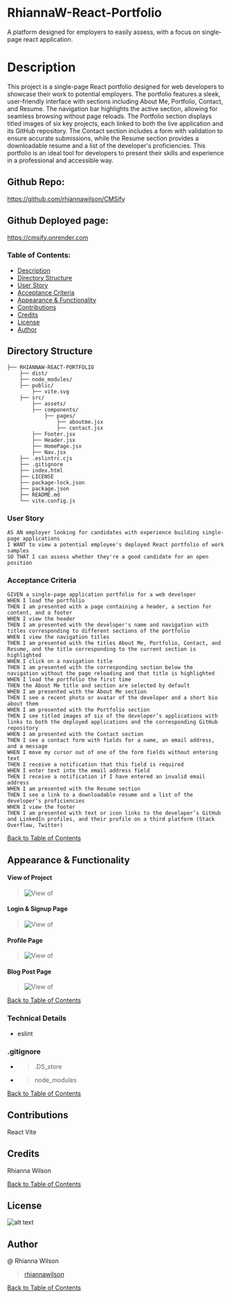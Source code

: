 # RhiannaW-React-Portfolio
A platform designed for employers to easily assess, with a focus on single-page react application.

# Description 
This project is a single-page React portfolio designed for web developers to showcase their work to potential employers. The portfolio features a sleek, user-friendly interface with sections including About Me, Portfolio, Contact, and Resume. The navigation bar highlights the active section, allowing for seamless browsing without page reloads. The Portfolio section displays titled images of six key projects, each linked to both the live application and its GitHub repository. The Contact section includes a form with validation to ensure accurate submissions, while the Resume section provides a downloadable resume and a list of the developer's proficiencies. This portfolio is an ideal tool for developers to present their skills and experience in a professional and accessible way.

## Github Repo:
https://github.com/rhiannawilson/CMSify

## Github Deployed page:
https://cmsify.onrender.com

### Table of Contents:
- [Description](#description)
- [Directory Structure](#directory-structure)
- [User Story](#user-story)
- [Acceptance Criteria](#acceptance-criteria)
- [Appearance & Functionality](#appearance--functionality) 
- [Contributions](#contributions)
- [Credits](#credits)
- [License](#license)
- [Author](#author)

## Directory Structure
```  
├── RHIANNAW-REACT-PORTFOLIO
    ├── dist/
    ├── node_modules/ 
    ├── public/
        ├── vite.svg
    ├── src/ 
        ├── assets/ 
        ├── components/
            ├── pages/
                ├── aboutme.jsx
                ├── contact.jsx
        ├── Footer.jsx
        ├── Header.jsx
        ├── HomePage.jsx
        ├── Nav.jsx  
    ├── .eslintrc.cjs 
    ├── .gitignore
    ├── index.html 
    ├── LICENSE   
    ├── package-lock.json
    ├── package.json
    ├── README.md 
    └── vite.config.js  
```

### User Story
```
AS AN employer looking for candidates with experience building single-page applications
I WANT to view a potential employee's deployed React portfolio of work samples
SO THAT I can assess whether they're a good candidate for an open position
```

### Acceptance Criteria
```
GIVEN a single-page application portfolio for a web developer
WHEN I load the portfolio
THEN I am presented with a page containing a header, a section for content, and a footer
WHEN I view the header
THEN I am presented with the developer's name and navigation with titles corresponding to different sections of the portfolio
WHEN I view the navigation titles
THEN I am presented with the titles About Me, Portfolio, Contact, and Resume, and the title corresponding to the current section is highlighted
WHEN I click on a navigation title
THEN I am presented with the corresponding section below the navigation without the page reloading and that title is highlighted
WHEN I load the portfolio the first time
THEN the About Me title and section are selected by default
WHEN I am presented with the About Me section
THEN I see a recent photo or avatar of the developer and a short bio about them
WHEN I am presented with the Portfolio section
THEN I see titled images of six of the developer’s applications with links to both the deployed applications and the corresponding GitHub repository
WHEN I am presented with the Contact section
THEN I see a contact form with fields for a name, an email address, and a message
WHEN I move my cursor out of one of the form fields without entering text
THEN I receive a notification that this field is required
WHEN I enter text into the email address field
THEN I receive a notification if I have entered an invalid email address
WHEN I am presented with the Resume section
THEN I see a link to a downloadable resume and a list of the developer’s proficiencies
WHEN I view the footer
THEN I am presented with text or icon links to the developer’s GitHub and LinkedIn profiles, and their profile on a third platform (Stack Overflow, Twitter) 
```
[Back to Table of Contents](#table-of-contents)

## Appearance & Functionality 
#### View of Project
>![View of ](./assets/ViewOfProject.png)

#### Login & Signup Page
>![View of ](./assets/LoginSignupPage.png)

#### Profile Page
>![View of ](./assets/ProfilePage.png)

#### Blog Post Page 
>![View of ](./assets/BlogPostPage.png)

[Back to Table of Contents](#table-of-contents)

### Technical Details
- eslint

### .gitignore 
- > .DS_store 
- > node_modules
    
[Back to Table of Contents](#table-of-contents)
## Contributions
React 
Vite

## Credits
Rhianna Wilson

[Back to Table of Contents](#table-of-contents)

## License
![alt text](https://img.shields.io/badge/License-_MIT-blue.svg)

## Author
@ Rhianna Wilson
> [rhiannawilson](https://github.com/rhiannawilson)

[Back to Table of Contents](#table-of-contents)